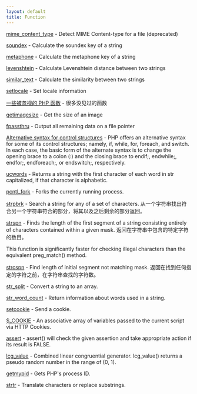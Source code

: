 ```yaml
---
layout: default
title: Function
---
```


[mime_content_type](http://php.net/manual/en/function.mime-content-type.php) - Detect MIME Content-type for a file (deprecated)

[soundex](http://www.php.net/manual/en/function.soundex.php) - Calculate the soundex key of a string

[metaphone](http://www.php.net/manual/en/function.metaphone.php) - Calculate the metaphone key of a string

[levenshtein](http://www.php.net/manual/en/function.levenshtein.php) - Calculate Levenshtein distance between two strings

[similar_text](http://www.php.net/manual/en/function.similar-text.php) - Calculate the similarity between two strings

[setlocale](http://www.php.net/manual/en/function.setlocale.php) - Set locale information

[一些被忽视的 PHP 函数](http://www.gracecode.com/archives/3013/) - 很多没见过的函数

[getimagesize](http://php.net/manual/en/function.getimagesize.php) - Get the size of an image

[fpassthru](http://php.net/manual/en/function.fpassthru.php) - Output all remaining data on a file pointer

[Alternative syntax for control structures](http://php.net/manual/en/control-structures.alternative-syntax.php) - PHP offers an alternative syntax for some of its control structures; namely, if, while, for, foreach, and switch. In each case, the basic form of the alternate syntax is to change the opening brace to a colon (:) and the closing brace to endif;, endwhile;, endfor;, endforeach;, or endswitch;, respectively.

[ucwords](http://php.net/manual/en/function.ucwords.php) - Returns a string with the first character of each word in str capitalized, if that character is alphabetic.

[pcntl_fork](http://php.net/manual/en/function.pcntl-fork.php) - Forks the currently running process.

[strpbrk](http://php.net/manual/en/function.strpbrk.php) - Search a string for any of a set of characters. 从一个字符串找出符合另一个字符串符合的部分，将其以及之后剩余的部分返回。

[strspn](http://www.php.net/manual/en/function.strspn.php) - Finds the length of the first segment of a string consisting entirely of characters contained within a given mask. 返回在字符串中包含的特定字符的数目。

This function is significantly faster for checking illegal characters than the equivalent preg_match() method.

[strcspn](http://php.net/manual/en/function.strcspn.php) - Find length of initial segment not matching mask. 返回在找到任何指定的字符之前，在字符串查找的字符数。

[str_split](http://php.net/manual/en/function.str-split.php) - Convert a string to an array.

[str_word_count](http://php.net/manual/en/function.str-word-count.php) - Return information about words used in a string.

[setcookie](http://php.net/manual/en/function.setcookie.php) - Send a cookie.

[$_COOKIE](http://php.net/manual/en/reserved.variables.cookies.php) - An associative array of variables passed to the current script via HTTP Cookies.

[assert](http://php.net/manual/en/function.assert.php) - assert() will check the given assertion and take appropriate action if its result is FALSE.

[lcg_value](http://php.net/manual/en/function.lcg-value.php) - Combined linear congruential generator. lcg_value() returns a pseudo random number in the range of (0, 1).

[getmypid](http://php.net/manual/en/function.getmypid.php) - Gets PHP's process ID.

[strtr](http://cn.php.net/manual/en/function.strtr.php) - Translate characters or replace substrings.
